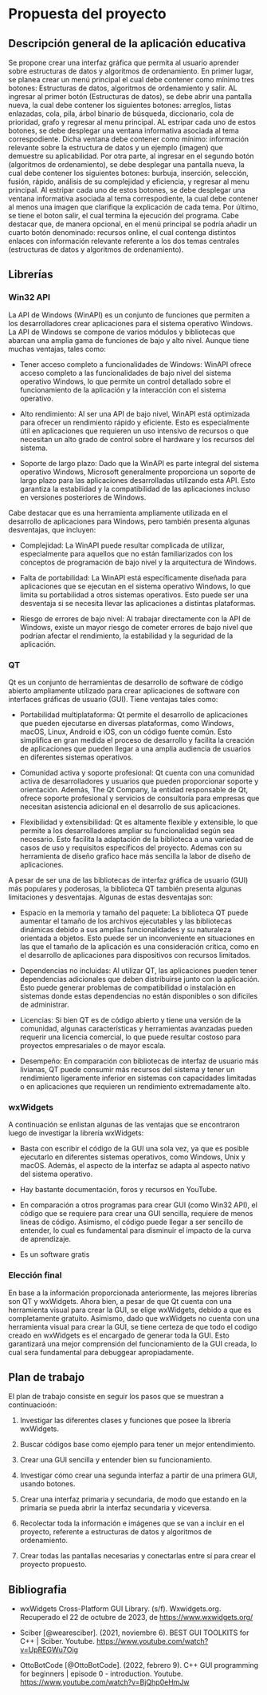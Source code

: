 # Propuesta del proyecto
## Descripción general de la aplicación educativa
Se propone crear una interfaz gráfica que permita al usuario aprender sobre estructuras de datos y algoritmos de ordenamiento. En primer lugar, se planea crear un menú principal el cual debe contener como mínimo tres botones: Estructuras de datos, algoritmos de ordenamiento y salir. AL ingresar al primer botón (Estructuras de datos), se debe abrir una pantalla nueva, la cual debe contener los siguientes botones: arreglos, listas enlazadas, cola, pila, árbol binario de búsqueda, diccionario, cola de prioridad, grafo y regresar al menu principal. AL estripar cada uno de estos botones, se debe desplegar una ventana informativa asociada al tema correspodiente. Dicha ventana debe contener como mínimo: información relevante sobre la estructura de datos y un ejemplo (imagen) que demuestre su aplicabilidad. Por otra parte, al ingresar en el segundo botón (algoritmos de ordenamiento), se debe desplegar una pantalla nueva, la cual debe contener los siguientes botones: burbuja, inserción, selección, fusión,
rápido, análisis de su complejidad y eficiencia, y regresar al menu principal. Al estripar cada uno de estos botones, se debe desplegar una ventana informativa asociada al tema correspodiente, la cual debe contener al menos una imagen que clarifique la explicación de cada tema. Por último, se tiene el boton salir, el cual termina la ejecución del programa. Cabe destacar que, de manera opcional, en el menú principal se podría añadir un cuarto botón denominado: recursos online, el cual contenga distintos enlaces con información relevante referente a los dos temas centrales (estructuras de datos y algoritmos de ordenamiento).

## Librerías
### Win32 API
La API de Windows (WinAPI) es un conjunto de funciones que permiten a los desarrolladores crear aplicaciones para el sistema operativo Windows. La API de Windows se compone de varios módulos y bibliotecas que abarcan una amplia gama de funciones de bajo y alto nivel. Aunque tiene muchas ventajas, tales como:

* Tener acceso completo a funcionalidades de Windows: WinAPI ofrece acceso completo a las funcionalidades de bajo nivel del sistema operativo Windows, lo que permite un control detallado sobre el funcionamiento de la aplicación y la interacción con el sistema operativo.

* Alto rendimiento: Al ser una API de bajo nivel, WinAPI está optimizada para ofrecer un rendimiento rápido y eficiente. Esto es especialmente útil en aplicaciones que requieren un uso intensivo de recursos o que necesitan un alto grado de control sobre el hardware y los recursos del sistema.

* Soporte de largo plazo: Dado que la WinAPI es parte integral del sistema operativo Windows, Microsoft generalmente proporciona un soporte de largo plazo para las aplicaciones desarrolladas utilizando esta API. Esto garantiza la estabilidad y la compatibilidad de las aplicaciones incluso en versiones posteriores de Windows.

Cabe destacar que es una herramienta ampliamente utilizada en el desarrollo de aplicaciones para Windows, pero también presenta algunas desventajas, que incluyen:

* Complejidad: La WinAPI puede resultar complicada de utilizar, especialmente para aquellos que no están familiarizados con los conceptos de programación de bajo nivel y la arquitectura de Windows.

* Falta de portabilidad: La WinAPI está específicamente diseñada para aplicaciones que se ejecutan en el sistema operativo Windows, lo que limita su portabilidad a otros sistemas operativos. Esto puede ser una desventaja si se necesita llevar las aplicaciones a distintas plataformas.  

* Riesgo de errores de bajo nivel: Al trabajar directamente con la API de Windows, existe un mayor riesgo de cometer errores de bajo nivel que podrían afectar el rendimiento, la estabilidad y la seguridad de la aplicación. 

### QT
Qt es un conjunto de herramientas de desarrollo de software de código abierto ampliamente utilizado para crear aplicaciones de software con interfaces gráficas de usuario (GUI). Tiene ventajas tales como:

* Portabilidad multiplataforma: Qt permite el desarrollo de aplicaciones que pueden ejecutarse en diversas plataformas, como Windows, macOS, Linux, Android e iOS, con un código fuente común. Esto simplifica en gran medida el proceso de desarrollo y facilita la creación de aplicaciones que pueden llegar a una amplia audiencia de usuarios en diferentes sistemas operativos.

* Comunidad activa y soporte profesional: Qt cuenta con una comunidad activa de desarrolladores y usuarios que pueden proporcionar soporte y orientación. Además, The Qt Company, la entidad responsable de Qt, ofrece soporte profesional y servicios de consultoría para empresas que necesitan asistencia adicional en el desarrollo de sus aplicaciones.

* Flexibilidad y extensibilidad: Qt es altamente flexible y extensible, lo que permite a los desarrolladores ampliar su funcionalidad según sea necesario. Esto facilita la adaptación de la biblioteca a una variedad de casos de uso y requisitos específicos del proyecto. Ademas con su herramienta de diseño grafico hace más sencilla la labor de diseño de aplicaciones.

A pesar de ser una de las bibliotecas de interfaz gráfica de usuario (GUI) más populares y poderosas, la biblioteca QT también presenta algunas limitaciones y desventajas. Algunas de estas desventajas son:

* Espacio en la memoria y tamaño del paquete: La biblioteca QT puede aumentar el tamaño de los archivos ejecutables y las bibliotecas dinámicas debido a sus amplias funcionalidades y su naturaleza orientada a objetos. Esto puede ser un inconveniente en situaciones en las que el tamaño de la aplicación es una consideración crítica, como en el desarrollo de aplicaciones para dispositivos con recursos limitados.

* Dependencias no incluidas: Al utilizar QT, las aplicaciones pueden tener dependencias adicionales que deben distribuirse junto con la aplicación. Esto puede generar problemas de compatibilidad o instalación en sistemas donde estas dependencias no están disponibles o son difíciles de administrar.

* Licencias: Si bien QT es de código abierto y tiene una versión de la comunidad, algunas características y herramientas avanzadas pueden requerir una licencia comercial, lo que puede resultar costoso para proyectos empresariales o de mayor escala.

* Desempeño: En comparación con bibliotecas de interfaz de usuario más livianas, QT puede consumir más recursos del sistema y tener un rendimiento ligeramente inferior en sistemas con capacidades limitadas o en aplicaciones que requieren un rendimiento extremadamente alto.

### wxWidgets
A continuación se enlistan algunas de las ventajas que se encontraron luego de investigar la librería wxWidgets:

- Basta con escribir el código de la GUI una sola vez, ya que es posible ejecutarlo en diferentes sistemas operativos, como Windows, Unix y macOS. Además, el aspecto de la interfaz se adapta al aspecto nativo del sistema operativo. 

- Hay bastante documentación, foros y recursos en YouTube.

- En comparación a otros programas para crear GUI (como Win32 API), el código que se requiere para crear una GUI sencilla, requiere de menos lineas de código. Asimismo, el código puede llegar a ser sencillo de entender, lo cual es fundamental para disminuir el impacto de la curva de aprendizaje.

- Es un software gratis


### Elección final
En base a la información proporcionada anteriormente, las mejores librerías son QT y wxWidgets. Ahora bien, a pesar de que Qt cuenta con una herramienta visual para crear la GUI, se elige wxWidgets, debido a que es completamente gratuito. Asimismo, dado que wxWidgets no cuenta con una herramienta visual para crear la GUI, se tiene certeza de que todo el codigo creado en wxWidgets es el encargado de generar toda la GUI. Esto garantizará una mejor comprensión del funcionamiento de la GUI creada, lo cual sera fundamental para debuggear apropiadamente.

## Plan de trabajo
El plan de trabajo consiste en seguir los pasos que se muestran a continuacioón:

1. Investigar las diferentes clases y funciones que posee la librería wxWidgets.

2. Buscar códigos base como ejemplo para tener un mejor entendimiento.

3. Crear una GUI sencilla y entender bien su funcionamiento.

4. Investigar cómo crear una segunda interfaz a partir de una primera GUI, usando botones.

5. Crear una interfaz primaria y secundaria, de modo que estando en la primaria se pueda abrir la interfaz secundaria y viceversa.

6. Recolectar toda la información e imágenes que se van a incluir en el proyecto, referente a estructuras de datos y algoritmos de ordenamiento.

7. Crear todas las pantallas necesarias y conectarlas entre sí para crear el proyecto propuesto.


## Bibliografia

- wxWidgets Cross-Platform GUI Library. (s/f). Wxwidgets.org. Recuperado el 22 de octubre de 2023, de https://www.wxwidgets.org/

- Sciber [@wearesciber]. (2021, noviembre 6). BEST GUI TOOLKITS for C++ | Sciber. Youtube. https://www.youtube.com/watch?v=UpREGWu7Oig

- OttoBotCode [@OttoBotCode]. (2022, febrero 9). C++ GUI programming for beginners | episode 0 - introduction. Youtube. https://www.youtube.com/watch?v=BjQhp0eHmJw





